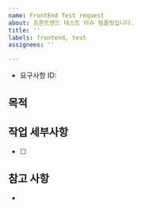 ```yaml
---
name: FrontEnd Test request
about: 프론트엔드 테스트 이슈 템플릿입니다.
title: ''
labels: frontend, test
assignees: ''

---
```


- 요구사항 ID: 
## 목적
> 

## 작업 세부사항
- [ ] 

## 참고 사항
-
